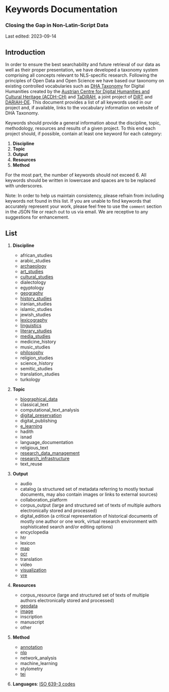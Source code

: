 # Keywords Documentation

### Closing the Gap in Non-Latin-Script Data

Last edited: 2023-09-14

## Introduction

In order to ensure the best searchability and future retrieval of our data as well as their proper presentation, we have developed a taxonomy system comprising all concepts relevant to NLS-specific research. Following the principles of Open Data and Open Science we have based our taxonomy on existing controlled vocabularies such as [DHA Taxonomy](https://vocabs.acdh.oeaw.ac.at/en/) for Digital Humanities created by the [Austrian Centre for Digital Humanities and Cultural Heritage (ACDH-CH)](https://www.oeaw.ac.at/acdh/) and [TaDiRAH](https://de.dariah.eu/tadirah), a joint project of [DiRT](http://dirtdirectory.org/) and [DARIAH-DE](https://de.dariah.eu/). This document provides a list of all keywords used in our project and, if available, links to the vocabulary information on website of DHA Taxonomy.

Keywords should provide a general information about the discipline, topic, methodology, resources and results of a given project. To this end each project should, if possible, contain at least one keyword for each category:

1. **Discipline**
2. **Topic**
3. **Output**
4. **Resources**
5. **Method**

For the most part, the number of keywords should not exceed 6. All keywords should be written in lowercase and spaces are to be replaced with underscores.

Note:
In order to help us maintain consistency, please refrain from including keywords not found in this list. If you are unable to find keywords that accurately represent your work, please feel free to use the `comment` section in the JSON file or reach out to us via email. We are receptive to any suggestions for enhancement.

## List

1. **Discipline**

   - african_studies
   - arabic_studies
   - [archaeology](https://vocabs.acdh.oeaw.ac.at/dhataxonomy/Concept29)
   - [art_studies](https://vocabs.acdh.oeaw.ac.at/dhataxonomy/Concept20)
   - [cultural_studies](https://vocabs.acdh.oeaw.ac.at/dhataxonomy/Concept30)
   - dialectology
   - egyptology
   - [geography](https://vocabs.acdh.oeaw.ac.at/dhataxonomy/Concept25)
   - [history_studies](https://vocabs.acdh.oeaw.ac.at/dhataxonomy/Concept32)
   - iranian_studies
   - islamic_studies
   - jewish_studies
   - [lexicography](https://vocabs.acdh.oeaw.ac.at/dhataxonomy/Concept27)
   - [linguistics](https://vocabs.acdh.oeaw.ac.at/dhataxonomy/Concept28)
   - [literary_studies](https://vocabs.acdh.oeaw.ac.at/dhataxonomy/Concept31)
   - [media_studies](https://vocabs.acdh.oeaw.ac.at/dhataxonomy/Concept23)
   - medicine_history
   - music_studies
   - [philosophy](https://vocabs.acdh.oeaw.ac.at/dhataxonomy/Concept26)
   - religion_studies
   - science_history
   - semitic_studies
   - translation_studies
   - turkology

2. **Topic**

   - [biographical_data](https://vocabs.acdh.oeaw.ac.at/dhataxonomy/Concept69)
   - classical_text
   - computational_text_analysis
   - [digital_preservation](https://vocabs.acdh.oeaw.ac.at/dhataxonomy/Concept70)
   - digital_publishing
   - [e_learning](https://vocabs.acdh.oeaw.ac.at/dhataxonomy/Concept58)
   - hadith
   - isnad
   - language_documentation
   - religious_text
   - [research_data_management](https://vocabs.acdh.oeaw.ac.at/dhataxonomy/Concept67.01)
   - [research_infrastructure](https://vocabs.acdh.oeaw.ac.at/dhataxonomy/Concept66)
   - text_reuse

3. **Output**

   - audio
   - catalog (a structured set of metadata referring to mostly textual documents, may also contain images or links to external sources)
   - collaboration_platform
   - corpus_output (large and structured set of texts of multiple authors electronically stored and processed)
   - digital_edition (a critical representation of historical documents of mostly one author or one work, virtual research environment with sophisticated search and/or editing options)
   - encyclopedia
   - htr
   - lexicon
   - [map](https://vocabs.acdh.oeaw.ac.at/dha_taxonomy/en/page/Concept37)
   - [ocr](https://vocabs.dariah.eu/dha_taxonomy/en/page/Concept41)
   - translation
   - video
   - [visualization](https://vocabs.acdh.oeaw.ac.at/dhataxonomy/Concept51)
   - [vre](https://vocabs.acdh.oeaw.ac.at/dhataxonomy/Concept50)

4. **Resources**

   - corpus_resource (large and structured set of texts of multiple authors electronically stored and processed)
   - [geodata](https://vocabs.acdh.oeaw.ac.at/dhataxonomy/Concept36)
   - [image](https://vocabs.acdh.oeaw.ac.at/dhataxonomy/Concept38)
   - inscription
   - manuscript
   - other

5. **Method**

   - [annotation](https://vocabs.acdh.oeaw.ac.at/dhataxonomy/Concept52)
   - [nlp](https://vocabs.acdh.oeaw.ac.at/dhataxonomy/Concept48)
   - network_analysis
   - machine_learning
   - stylometry
   - [tei](https://vocabs.dariah.eu/dha_taxonomy/en/page/Concept2.02)

6. **Languages**: [ISO 639-3 codes](https://iso639-3.sil.org/code_tables/639/data)
